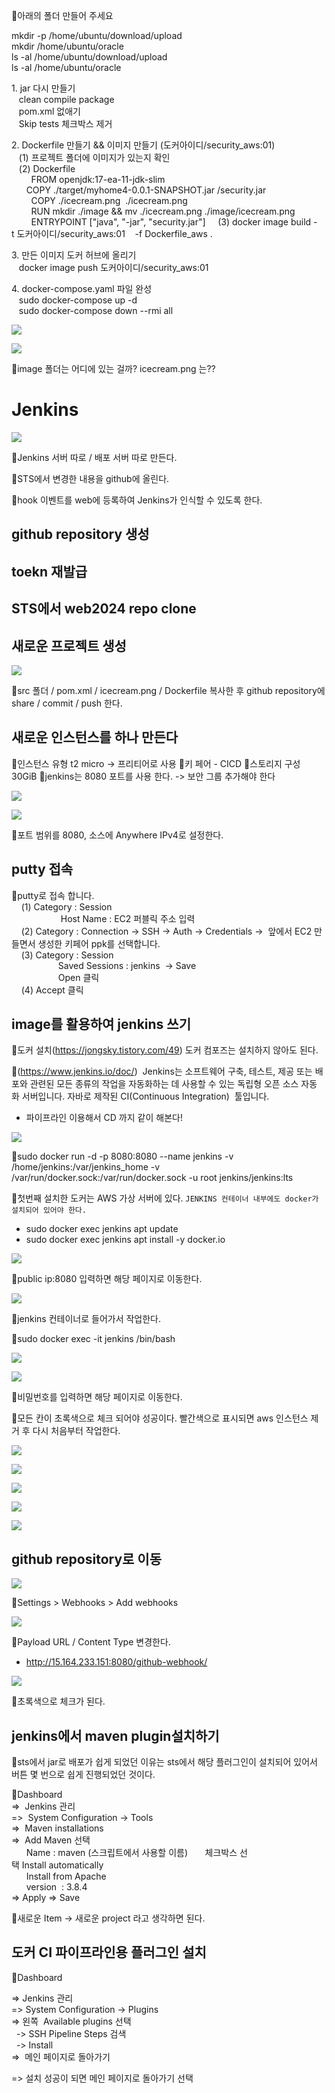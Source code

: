 📌아래의 폴더 만들어 주세요  
  
mkdir -p /home/ubuntu/download/upload  
mkdir /home/ubuntu/oracle  
ls -al /home/ubuntu/download/upload  
ls -al /home/ubuntu/oracle  
  
  
1. jar 다시 만들기  
   clean compile package  
   pom.xml 없애기  
   Skip tests 체크박스 제거  
  
  
2. Dockerfile 만들기 && 이미지 만들기
(도커아이디/security_aws:01)  
   (1) 프로젝트 폴더에 이미지가 있는지 확인  
   (2) Dockerfile   
        FROM openjdk:17-ea-11-jdk-slim  
        COPY ./target/myhome4-0.0.1-SNAPSHOT.jar /security.jar   
        COPY ./icecream.png  ./icecream.png
        RUN mkdir ./image && mv ./icecream.png ./image/icecream.png  
        ENTRYPOINT \["java", "-jar", "security.jar"]
    (3) docker image build -t 도커아이디/security_aws:01    -f Dockerfile_aws .  
  
3. 만든 이미지 도커 허브에 올리기  
   docker image push 도커아이디/security_aws:01  
  
4. docker-compose.yaml 파일 완성  
   sudo docker-compose up -d  
   sudo docker-compose down --rmi all

![](../image/Pasted%20image%2020240510103137.png)


![](../image/Pasted%20image%2020240510101350.png)

📌image 폴더는 어디에 있는 걸까? icecream.png 는??


# Jenkins
![](../image/Pasted%20image%2020240510120256.png)

📌Jenkins 서버 따로 / 배포 서버 따로 만든다.

📌STS에서 변경한 내용을 github에 올린다.

📌hook 이벤트를 web에 등록하여 Jenkins가 인식할 수 있도록 한다.

## github repository 생성
## toekn 재발급

## STS에서 web2024 repo clone
## 새로운 프로젝트 생성
![](../image/Pasted%20image%2020240510122549.png)

📌src 폴더 / pom.xml / icecream.png / Dockerfile 복사한 후 github repository에 share / commit / push 한다.


## 새로운 인스턴스를 하나 만든다
📌인스턴스 유형 t2 micro -> 프리티어로 사용 
📌키 페어 - CICD
📌스토리지 구성 30GiB
📌jenkins는 8080 포트를 사용 한다. -> 보안 그룹 추가해야 한다

![](../image/Pasted%20image%2020240510141049.png)

![](../image/Pasted%20image%2020240510141113.png)

📌포트 범위를 8080, 소스에 Anywhere IPv4로 설정한다.


## putty 접속
📌putty로 접속 합니다.  
    (1) Category : Session    
                    Host Name : EC2 퍼블릭 주소 입력  
    (2) Category : Connection -> SSH -> Auth -> Credentials ->  앞에서 EC2 만들면서 생성한 키페어 ppk를 선택합니다.          
    (3) Category : Session   
                   Saved Sessions : jenkins  -> Save  
                   Open 클릭  
    (4) Accept 클릭


## image를 활용하여 jenkins 쓰기
📌도커 설치(https://jongsky.tistory.com/49) 도커 컴포즈는 설치하지 않아도 된다.

📌(https://www.jenkins.io/doc/)
 Jenkins는 소프트웨어 구축, 테스트, 제공 또는 배포와 관련된 모든 종류의 작업을 자동화하는 데 사용할 수 있는 독립형 오픈 소스 자동화 서버입니다. 자바로 제작된 CI(Continuous Integration)  툴입니다.
- 파이프라인 이용해서 CD 까지 같이 해본다!


![](../image/Pasted%20image%2020240510143550.png)

📌sudo docker run -d -p 8080:8080 --name jenkins -v /home/jenkins:/var/jenkins_home -v /var/run/docker.sock:/var/run/docker.sock -u root jenkins/jenkins:lts




📌첫번째 설치한 도커는 AWS 가상 서버에 있다.
`JENKINS 컨테이너 내부에도 docker가 설치되어 있어야 한다.`
- sudo docker exec jenkins apt update
- sudo docker exec jenkins apt install -y docker.io

![](../image/Pasted%20image%2020240510144425.png)

📌public ip:8080 입력하면 해당 페이지로 이동한다.

![](../image/Pasted%20image%2020240510144809.png)

📌jenkins 컨테이너로 들어가서 작업한다.

📌sudo docker exec -it jenkins /bin/bash

![](../image/Pasted%20image%2020240510144958.png)

![](../image/Pasted%20image%2020240510145018.png)

📌비밀번호를 입력하면 해당 페이지로 이동한다.

📌모든 칸이 초록색으로 체크 되어야 성공이다. 빨간색으로 표시되면 aws 인스턴스 제거 후 다시 처음부터 작업한다.

![](../image/Pasted%20image%2020240510155024.png)

![](../image/Pasted%20image%2020240510160213.png)

![](../image/Pasted%20image%2020240510160244.png)

![](../image/Pasted%20image%2020240510160253.png)

![](../image/Pasted%20image%2020240510162832.png)

## github repository로 이동
![](../image/Pasted%20image%2020240510163056.png)

📌Settings > Webhooks > Add webhooks

![](../image/Pasted%20image%2020240510163235.png)

📌Payload URL / Content Type 변경한다.
- http://15.164.233.151:8080/github-webhook/

![](../image/Pasted%20image%2020240510163523.png)

📌초록색으로 체크가 된다.

## jenkins에서 maven plugin설치하기
📌sts에서 jar로 배포가 쉽게 되었던 이유는 sts에서 해당 플러그인이 설치되어 있어서 버튼 몇 번으로 쉽게 진행되었던 것이다.

📌Dashboard  
=>  Jenkins 관리   
=>  System Configuration -> Tools   
=>  Maven installations  
=>  Add Maven 선택  
      Name : maven (스크립트에서 사용할 이름)
      체크박스 선택 Install automatically  
      Install from Apache  
      version  : 3.8.4  
=> Apply 
=> Save

📌새로운 Item -> 새로운 project 라고 생각하면 된다.


## 도커 CI 파이프라인용 플러그인 설치
📌Dashboard  
  
=> Jenkins 관리   
=> System Configuration -> Plugins   
=> 왼쪽  Available plugins 선택  
  -> SSH Pipeline Steps 검색   
  -> Install   
=>  메인 페이지로 돌아가기  
  
=> 설치 성공이 되면 메인 페이지로 돌아가기 선택